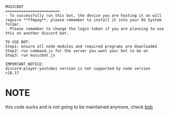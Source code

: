 ```
MUSICBOT
========================
- To successfully run this bot, the device you are hosting it on will require **ffmpeg**, please remember to install it into your OS System folder.
- Please remember to change the login token if you are planning to use this on another discord bot.

TO USE BOT:
Step1: ensure all node modules and required programs are downloaded
Step2: run command.js for the server you want your bot to be on
Step3: run musicbot.js

IMPORTANT NOTICE:
discord-player-youtubei version is not supported by node version <18.17
```
**NOTE**
========================
this code sucks and is not going to be maintained anymore, check [bob](https://github.com/brrrbot/bob)
